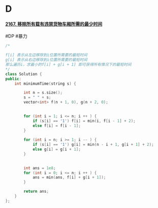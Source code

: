 # D
#### [2167. 移除所有载有违禁货物车厢所需的最少时间](https://leetcode-cn.com/problems/minimum-time-to-remove-all-cars-containing-illegal-goods/)
#DP #暴力
~~~c++
/*

f[i] 表示从左边移除到i位置所需要的最短时间
g[i] 表示从右边移除到i位置所需要的最短时间
那么遍历i，求最小的f[i] + g[i + 1] 即可获得所有情况下的最短时间
*/
class Solution {
public:
    int minimumTime(string s) {

        int n = s.size(); 
        s = " " + s;
        vector<int> f(n + 1, 0), g(n + 2, 0); 

        
        for (int i = 1; i <= n; i ++ ) {
            if (s[i] == '1') f[i] = min(i, f[i - 1] + 2); 
            else f[i] = f[i - 1]; 
        }
        
        for (int i = n; i >= 1; i -- ) {
            if (s[i] == '1') g[i] = min(n - i + 1, g[i + 1] + 2); 
            else g[i] = g[i + 1]; 
        }

        
        int ans = 1e8; 
        for (int i = 0; i <= n; i ++ ) {
            ans = min(ans, f[i] + g[i + 1]); 
        }

        return ans; 
    }
};

~~~